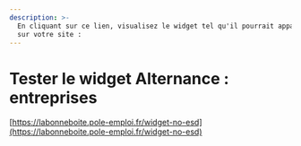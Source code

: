 ```yaml
---
description: >-
  En cliquant sur ce lien, visualisez le widget tel qu'il pourrait apparaître
  sur votre site :
---
```


# Tester le widget Alternance : entreprises

[https://labonneboite.pole-emploi.fr/widget-no-esd](https://labonneboite.pole-emploi.fr/widget-no-esd)

